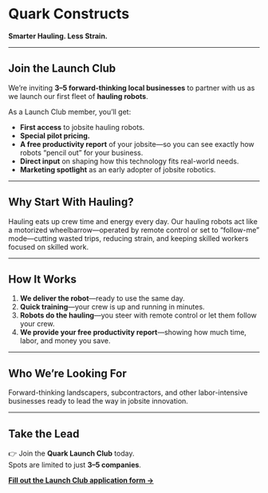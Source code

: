 # Quark Constructs
**Smarter Hauling. Less Strain.**

---

## Join the Launch Club
We’re inviting **3–5 forward-thinking local businesses** to partner with us as we launch our first fleet of **hauling robots**.

As a Launch Club member, you’ll get:  
- **First access** to jobsite hauling robots.  
- **Special pilot pricing.**  
- **A free productivity report** of your jobsite—so you can see exactly how robots “pencil out” for your business.  
- **Direct input** on shaping how this technology fits real-world needs.  
- **Marketing spotlight** as an early adopter of jobsite robotics.  

---

## Why Start With Hauling?
Hauling eats up crew time and energy every day. Our hauling robots act like a motorized wheelbarrow—operated by remote control or set to “follow-me” mode—cutting wasted trips, reducing strain, and keeping skilled workers focused on skilled work.

---

## How It Works
1. **We deliver the robot**—ready to use the same day.  
2. **Quick training**—your crew is up and running in minutes.  
3. **Robots do the hauling**—you steer with remote control or let them follow your crew.  
4. **We provide your free productivity report**—showing how much time, labor, and money you save.  

---

## Who We’re Looking For
Forward-thinking landscapers, subcontractors, and other labor-intensive businesses ready to lead the way in jobsite innovation.

---

## Take the Lead
👉 Join the **Quark Launch Club** today.  
Spots are limited to just **3–5 companies**.

[**Fill out the Launch Club application form →**](https://example.com/launch-form)
